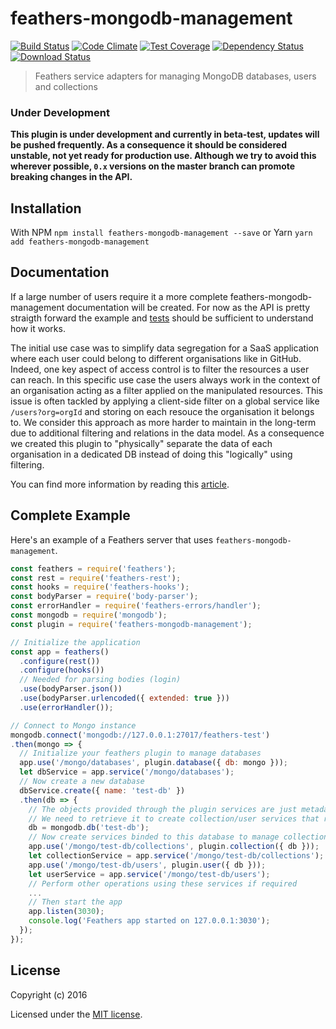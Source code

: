 # feathers-mongodb-management

[![Build Status](https://travis-ci.org/feathersjs-ecosystem/feathers-mongodb-management.png?branch=master)](https://travis-ci.org/feathersjs-ecosystem/feathers-mongodb-management)
[![Code Climate](https://codeclimate.com/github/feathersjs/feathers-mongodb-management/badges/gpa.svg)](https://codeclimate.com/github/feathersjs-ecosystem/feathers-mongodb-management)
[![Test Coverage](https://codeclimate.com/github/feathersjs/feathers-mongodb-management/badges/coverage.svg)](https://codeclimate.com/github/feathersjs-ecosystem/feathers-mongodb-management/coverage)
[![Dependency Status](https://img.shields.io/david/feathersjs-ecosystem/feathers-mongodb-management.svg?style=flat-square)](https://david-dm.org/feathersjs-ecosystem/feathers-mongodb-management)
[![Download Status](https://img.shields.io/npm/dm/feathers-mongodb-management.svg?style=flat-square)](https://www.npmjs.com/package/feathers-mongodb-management)

> Feathers service adapters for managing MongoDB databases, users and collections

### Under Development

**This plugin is under development and currently in beta-test, updates will be pushed frequently.
As a consequence it should be considered unstable, not yet ready for production use.
Although we try to avoid this wherever possible, `0.x` versions on the master branch can promote breaking changes in the API.**

## Installation

With NPM `npm install feathers-mongodb-management --save` or Yarn `yarn add feathers-mongodb-management`

## Documentation

If a large number of users require it a more complete feathers-mongodb-management documentation will be created. For now as the API is pretty straigth forward the example and [tests](https://github.com/feathersjs-ecosystem/feathers-mongodb-management/tree/master/test) should be sufficient to understand how it works.

The initial use case was to simplify data segregation for a SaaS application where each user could belong to different organisations like in GitHub. Indeed, one key aspect of access control is to filter the resources a user can reach. In this specific use case the users always work in the context of an organisation acting as a filter applied on the manipulated resources. This issue is often tackled by applying a client-side filter on a global service like `/users?org=orgId` and storing on each resouce the organisation it belongs to. We consider this approach as more harder to maintain in the long-term due to additional filtering and relations in the data model. As a consequence we created this plugin to "physically" separate the data of each organisation in a dedicated DB instead of doing this "logically" using filtering.

You can find more information by reading this [article](https://blog.feathersjs.com/access-control-strategies-with-feathersjs-72452268739d).

## Complete Example

Here's an example of a Feathers server that uses `feathers-mongodb-management`.

```js
const feathers = require('feathers');
const rest = require('feathers-rest');
const hooks = require('feathers-hooks');
const bodyParser = require('body-parser');
const errorHandler = require('feathers-errors/handler');
const mongodb = require('mongodb');
const plugin = require('feathers-mongodb-management');

// Initialize the application
const app = feathers()
  .configure(rest())
  .configure(hooks())
  // Needed for parsing bodies (login)
  .use(bodyParser.json())
  .use(bodyParser.urlencoded({ extended: true }))
  .use(errorHandler());

// Connect to Mongo instance
mongodb.connect('mongodb://127.0.0.1:27017/feathers-test')
.then(mongo => {
  // Initialize your feathers plugin to manage databases
  app.use('/mongo/databases', plugin.database({ db: mongo }));
  let dbService = app.service('/mongo/databases');
  // Now create a new database
  dbService.create({ name: 'test-db' })
  .then(db => {
    // The objects provided through the plugin services are just metadata and not MongoDB driver instances
    // We need to retrieve it to create collection/user services that require the DB instance
    db = mongodb.db('test-db');
    // Now create services binded to this database to manage collections/users
    app.use('/mongo/test-db/collections', plugin.collection({ db }));
    let collectionService = app.service('/mongo/test-db/collections');
    app.use('/mongo/test-db/users', plugin.user({ db }));
    let userService = app.service('/mongo/test-db/users');
    // Perform other operations using these services if required
    ...
    // Then start the app
    app.listen(3030);
    console.log('Feathers app started on 127.0.0.1:3030');
  });
});
```

## License

Copyright (c) 2016

Licensed under the [MIT license](LICENSE).
